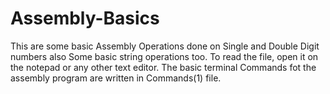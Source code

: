 # Assembly-Basics
This are some basic Assembly Operations done on Single and Double Digit numbers also Some basic string operations too.
To read the file, open it on the notepad or any other text editor.
The basic terminal Commands fot the assembly program are written in Commands(1) file.
